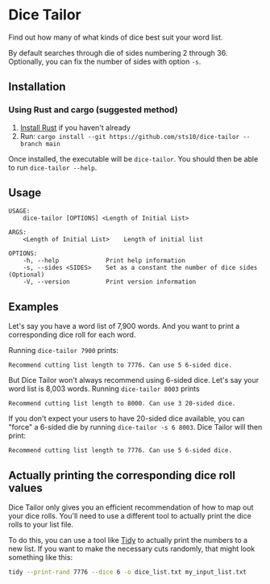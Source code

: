 # Dice Tailor

Find out how many of what kinds of dice best suit your word list. 

By default searches through die of sides numbering 2 through 36. Optionally, you can fix the number of sides with option `-s`.

## Installation

### Using Rust and cargo (suggested method)
1. [Install Rust](https://www.rust-lang.org/tools/install) if you haven't already
2. Run: `cargo install --git https://github.com/sts10/dice-tailor --branch main`

Once installed, the executable will be `dice-tailor`. You should then be able to run `dice-tailor --help`.

## Usage

```text
USAGE:
    dice-tailor [OPTIONS] <Length of Initial List>

ARGS:
    <Length of Initial List>    Length of initial list

OPTIONS:
    -h, --help             Print help information
    -s, --sides <SIDES>    Set as a constant the number of dice sides (Optional)
    -V, --version          Print version information
```

## Examples

Let's say you have a word list of 7,900 words. And you want to print a corresponding dice roll for each word. 

Running `dice-tailor 7900` prints:
```text
Recommend cutting list length to 7776. Can use 5 6-sided dice.
```

But Dice Tailor won't always recommend using 6-sided dice. Let's say your word list is 8,003 words. Running `dice-tailor 8003` prints

`Recommend cutting list length to 8000. Can use 3 20-sided dice.`

If you don't expect your users to have 20-sided dice available, you can "force" a 6-sided die by running `dice-tailor -s 6 8003`. Dice Tailor will then print: 

`Recommend cutting list length to 7776. Can use 5 6-sided dice.`

## Actually printing the corresponding dice roll values 

Dice Tailor only gives you an efficient recommendation of how to map out your dice rolls. You'll need to use a different tool to actually print the dice rolls to your list file.

To do this, you can use a tool like [Tidy](https://github.com/sts10/tidy) to actually print the numbers to a new list. If you want to make the necessary cuts randomly, that might look something like this:

```bash
tidy --print-rand 7776 --dice 6 -o dice_list.txt my_input_list.txt
```
